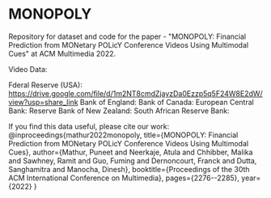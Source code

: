 # MONOPOLY

Repository for dataset and code for the paper - "MONOPOLY: Financial Prediction from MONetary POLicY Conference Videos Using Multimodal Cues" at ACM Multimedia 2022.

Video Data:

Fderal Reserve (USA): https://drive.google.com/file/d/1m2NT8cmdZjayzDa0Ezzp5q5F24W8E2dW/view?usp=share_link
Bank of England: 
Bank of Canada:
European Central Bank: 
Reserve Bank of New Zealand: 
South African Reserve Bank: 

If you find this data useful, please cite our work:
@inproceedings{mathur2022monopoly,
 title={MONOPOLY: Financial Prediction from MONetary POLicY Conference Videos Using Multimodal Cues},
 author={Mathur, Puneet and Neerkaje, Atula and Chhibber, Malika and Sawhney, Ramit and Guo, Fuming and Dernoncourt, Franck and Dutta, Sanghamitra and Manocha, Dinesh},
 booktitle={Proceedings of the 30th ACM International Conference on Multimedia},
 pages={2276--2285},
 year={2022}
}
